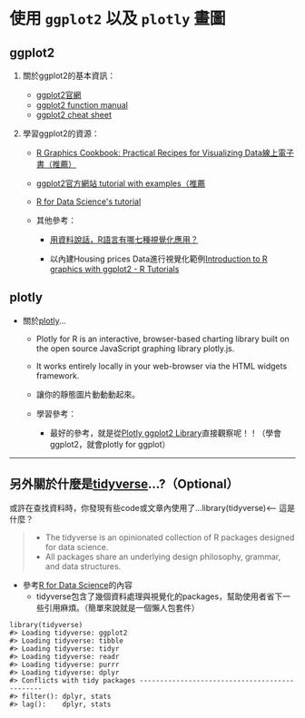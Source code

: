 # 使用 `ggplot2` 以及 `plotly` 畫圖

## ggplot2

1. 關於ggplot2的基本資訊：
    * [ggplot2官網](http://ggplot2.tidyverse.org/index.html)
    * [ggplot2 function manual](https://cran.r-project.org/web/packages/ggplot2/ggplot2.pdf)
    * [ggplot2 cheat sheet](https://www.rstudio.com/wp-content/uploads/2015/03/ggplot2-cheatsheet.pdf)

2. 學習ggplot2的資源：
    * [R Graphics Cookbook: Practical Recipes for Visualizing Data線上電子書（推薦）](http://www.cookbook-r.com/Graphs/)
    * [ggplot2官方網站 tutorial with examples（推薦](https://plot.ly/ggplot2/getting-started/)
    * [R for Data Science's tutorial](http://r4ds.had.co.nz/data-visualisation.html)

    * 其他參考：

        * [用資料說話，R語言有哪七種視覺化應用？](https://www.tipelse.com/article/686868.html)

        * 以內建Housing prices Data進行視覺化範例[Introduction to R graphics with ggplot2 - R Tutorials](http://tutorials.iq.harvard.edu/R/Rgraphics/Rgraphics.html)


## plotly

* 關於[plotly](https://plot.ly/ggplot2/)...
    * Plotly for R is an interactive, browser-based charting library built on the open source JavaScript graphing library plotly.js.

    * It works entirely locally in your web-browser via the HTML widgets framework.

    * 讓你的靜態圖片動動動起來。

    * 學習參考：
        * 最好的參考，就是從[Plotly ggplot2 Library](https://plot.ly/ggplot2/#basic-charts)直接觀察呢！！（學會ggplot2，就會plotly for ggplot）

---

## 另外關於什麼是[tidyverse](https://www.tidyverse.org/)...?（Optional）

或許在查找資料時，你發現有些code或文章內使用了...library(tidyverse)<-- 這是什麼？

> * The tidyverse is an opinionated collection of R packages designed for data science.
> * All packages share an underlying design philosophy, grammar, and data structures.

* 參考[R for Data Science](http://r4ds.had.co.nz/data-visualisation.html)的內容
    * tidyverse包含了幾個資料處理與視覺化的packages，幫助使用者省下一些引用麻煩。（簡單來說就是一個懶人包套件）

```
library(tidyverse)
#> Loading tidyverse: ggplot2
#> Loading tidyverse: tibble
#> Loading tidyverse: tidyr
#> Loading tidyverse: readr
#> Loading tidyverse: purrr
#> Loading tidyverse: dplyr
#> Conflicts with tidy packages ----------------------------------------------
#> filter(): dplyr, stats
#> lag():    dplyr, stats
```